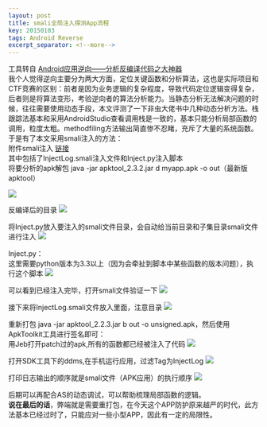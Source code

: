 ```yaml
---
layout: post
title: smali全局注入探测App流程
key: 20150103
tags: Android Reverse
excerpt_separator: <!--more-->
---
```

工具转自 [Android应用逆向——分析反编译代码之大神器](http://blog.csdn.net/charlessimonyi/article/details/52027563)  
我个人觉得逆向主要分为两大方面，定位关键函数和分析算法，这也是实际项目和CTF竞赛的区别：前者是因为业务逻辑的复杂程度，导致代码定位逻辑变得复杂，后者则是将算法变形，考验逆向者的算法分析能力。当静态分析无法解决问题的时候，往往需要使用动态手段，本文评测了一下非虫大佬书中几种动态分析方法。栈跟踪法基本和采用AndroidStudio查看调用栈是一致的，基本只能分析局部函数的调用，粒度太粗。methodfiling方法输出简直惨不忍睹，充斥了大量的系统函数。于是有了本文采用smali注入的方法：  
附件smali注入 [链接](https://pan.baidu.com/s/16B_AlaN8luY246S_bQnuwg)  
其中包括了InjectLog.smali注入文件和Inject.py注入脚本  
将要分析的apk解包  java -jar apktool_2.3.2.jar d myapp.apk -o out（最新版apktool）
<!--more-->
![](https://raw.githubusercontent.com/la0s/la0s.github.io/master/screenshots/20180424.1.png)

反编译后的目录
![](https://raw.githubusercontent.com/la0s/la0s.github.io/master/screenshots/20180424.9.png)

将Inject.py放入要注入的smali文件目录，会自动给当前目录和子集目录smali文件进行注入
![](https://raw.githubusercontent.com/la0s/la0s.github.io/master/screenshots/20180424.2.png)

Inject.py：  
这里需要python版本为3.3以上（因为会牵扯到脚本中某些函数的版本问题），执行这个脚本
![](https://raw.githubusercontent.com/la0s/la0s.github.io/master/screenshots/20180424.3.png)

可以看到已经注入完毕，打开smali文件验证一下
![](https://raw.githubusercontent.com/la0s/la0s.github.io/master/screenshots/20180424.4.png)

接下来将InjectLog.smali文件放入里面，注意目录
![](https://raw.githubusercontent.com/la0s/la0s.github.io/master/screenshots/20180424.5.png)

重新打包 java -jar apktool_2.2.3.jar b out -o unsigned.apk，然后使用ApkToolkit工具进行签名即可：  
用Jeb打开patch过的apk,所有的函数都已经被注入了代码
![](https://raw.githubusercontent.com/la0s/la0s.github.io/master/screenshots/20180424.6.png)

打开SDK工具下的ddms,在手机运行应用，过滤Tag为InjectLog
![](https://raw.githubusercontent.com/la0s/la0s.github.io/master/screenshots/20180424.8.png)

打印日志输出的顺序就是smali文件（APK应用）的执行顺序
![](https://raw.githubusercontent.com/la0s/la0s.github.io/master/screenshots/20180424.7.png)

后期可以再配合AS的动态调试，可以帮助梳理局部函数的逻辑。  
**说在最后的话**，弊端就是需要重打包，在今天这个APP防护原来越严的时代，此方法基本已经过时了，只能应对一些小型APP，因此有一定的局限性。
